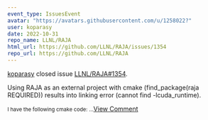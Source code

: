 ```yaml
---
event_type: IssuesEvent
avatar: "https://avatars.githubusercontent.com/u/1258022?"
user: koparasy
date: 2022-10-31
repo_name: LLNL/RAJA
html_url: https://github.com/LLNL/RAJA/issues/1354
repo_url: https://github.com/LLNL/RAJA
---
```


<a href='https://github.com/koparasy' target='_blank'>koparasy</a> closed issue <a href='https://github.com/LLNL/RAJA/issues/1354' target='_blank'>LLNL/RAJA#1354</a>.

<p>Using RAJA as an external project with cmake (find_package(raja REQUIRED)) results into linking error (cannot find -lcuda_runtime). </p><small> I have the following cmake code:...</small><a href='https://github.com/LLNL/RAJA/issues/1354' target='_blank'>View Comment</a>